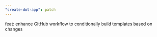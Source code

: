 ```yaml
---
"create-dot-app": patch
---
```


feat: enhance GitHub workflow to conditionally build templates based on changes

